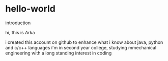 # hello-world
introduction

hi, this is Arka


i created this account on github to enhance what i know about java, python and c/c++ languages
i'm in second year college, studying mmechanical engineering with a long standing interest in coding
